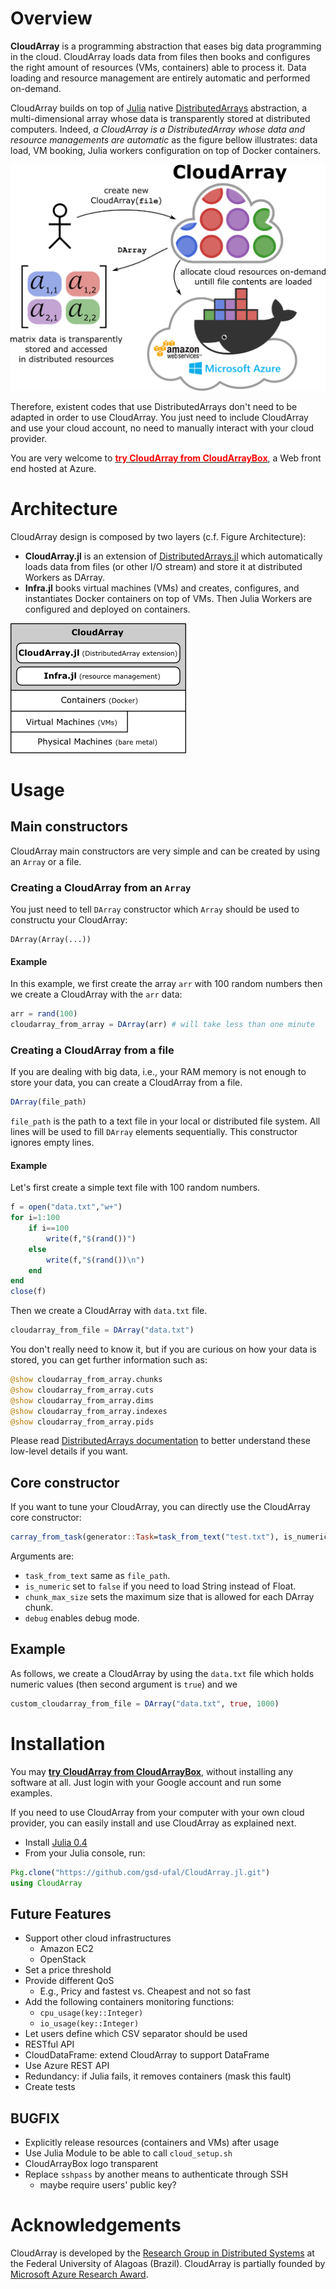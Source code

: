# Overview

**CloudArray** is a programming abstraction that eases big data programming in the cloud. CloudArray loads data from files then books and configures the right amount of resources (VMs, containers) able to process it. Data loading and resource management are entirely automatic and performed on-demand. 

CloudArray builds on top of [Julia](http://julialang.org) native [DistributedArrays](https://github.com/JuliaParallel/DistributedArrays.jl) abstraction, a multi-dimensional array whose data is transparently stored at distributed computers. Indeed, _a CloudArray is a DistributedArray whose data and resource managements are automatic_ as the figure bellow illustrates: data load, VM booking, Julia workers configuration on top of Docker containers. 

![CloudArray Architecture](docs/figures/cloudarray_overview.png "CloudArray Architecture")

Therefore, existent codes that use DistributedArrays don't need to be adapted in order to use CloudArray. You just need to include CloudArray and use your cloud account, no need to manually interact with your cloud provider.

You are very welcome to [**<span style="color:red">try CloudArray from CloudArrayBox</span>**](http:/cloudarraybox.cloudapp.net/), a Web front end hosted at Azure.


# Architecture

CloudArray design is composed by two layers (c.f. Figure Architecture):

* **CloudArray.jl** is an extension of [DistributedArrays.jl](https://github.com/JuliaParallel/DistributedArrays.jl) which automatically loads data from files (or other I/O stream) and store it at distributed Workers as DArray.
* **Infra.jl** books virtual machines (VMs) and creates, configures, and instantiates Docker containers on top of VMs. Then Julia Workers are configured and deployed on containers. 
	
![CloudArray Architecture](docs/figures/cloudarray_layers.png "CloudArray Architecture")


# Usage

## Main constructors

CloudArray main constructors are very simple and can be created by using an `Array` or a file.

### Creating a CloudArray from an `Array`

You just need to tell `DArray` constructor which `Array` should be used to constructu your CloudArray:

```
DArray(Array(...))
```

#### Example 

In this example, we first create the array `arr` with 100 random numbers then we create a CloudArray with the `arr` data:

```Julia
arr = rand(100)
cloudarray_from_array = DArray(arr) # will take less than one minute
```


### Creating a CloudArray from a file

If you are dealing with big data, i.e., your RAM memory is not enough to store your data, you can create a CloudArray from a file.

```Julia
DArray(file_path)
```

```file_path``` is the path to a text file in your local or distributed file system. All lines will be used to fill `DArray` elements sequentially. This constructor ignores empty lines.


#### Example 

Let's first create a simple text file with 100 random numbers. 

```Julia
f = open("data.txt","w+")
for i=1:100
    if i==100
        write(f,"$(rand())")
    else
        write(f,"$(rand())\n")
    end    
end
close(f)
```

Then we create a CloudArray with `data.txt` file.

```Julia
cloudarray_from_file = DArray("data.txt")
```

You don't really need to know it, but if you are curious on how your data is stored, you can get further information such as:

```Julia
@show cloudarray_from_array.chunks
@show cloudarray_from_array.cuts
@show cloudarray_from_array.dims
@show cloudarray_from_array.indexes
@show cloudarray_from_array.pids
```

Please read [DistributedArrays documentation](https://github.com/JuliaParallel/DistributedArrays.jl) to better understand these low-level details if you want.

## Core constructor

If you want to tune your CloudArray, you can directly use the CloudArray core constructor:

```julia
carray_from_task(generator::Task=task_from_text("test.txt"), is_numeric::Bool=true, chunk_max_size::Int=1024*1024,debug::Bool=false)
```
Arguments are:

* ```task_from_text``` same as ```file_path```.
* ```is_numeric``` set to ```false``` if you need to load String instead of Float.
* ```chunk_max_size``` sets the maximum size that is allowed for each DArray chunk.
* ```debug``` enables debug mode.

## Example

As follows, we create a CloudArray by using the `data.txt` file which holds numeric values (then second argument is `true`) and we 

```Julia
custom_cloudarray_from_file = DArray("data.txt", true, 1000)
```

# Installation

You may [**try CloudArray from CloudArrayBox**](http:/cloudarraybox.cloudapp.net/), without installing any software at all. Just login with your Google account and run some examples.

If you need to use CloudArray from your computer with your own cloud provider, you can easily install and use CloudArray as explained next.

* Install [Julia 0.4](http://julialang.org/downloads/)
* From your Julia console, run:

```Julia
Pkg.clone("https://github.com/gsd-ufal/CloudArray.jl.git")
using CloudArray
```

## Future Features

* Support other cloud infrastructures
	* Amazon EC2
	* OpenStack
* Set a price threshold
* Provide different QoS
	* E.g., Pricy and fastest vs. Cheapest and not so fast
* Add the following containers monitoring functions:
	* ```cpu_usage(key::Integer)```
	* ```io_usage(key::Integer)```
* Let users define which CSV separator should be used
* RESTful API
* CloudDataFrame: extend CloudArray to support DataFrame
* Use Azure REST API
* Redundancy: if Julia fails, it removes containers (mask this fault)
* Create tests

## BUGFIX

* Explicitly release resources (containers and VMs) after usage
* Use Julia Module to be able to call ```cloud_setup.sh```
* CloudArrayBox logo transparent
* Replace `sshpass` by another means to authenticate through SSH
	* maybe require users' public key?

# Acknowledgements

CloudArray is developed by the [Research Group in Distributed Systems](https://sites.google.com/a/ic.ufal.br/andrelage/home/research-overview/research-team-in-distributed-systems-gsd) at the Federal University of Alagoas (Brazil). CloudArray is partially founded by [Microsoft Azure Research Award](http://research.microsoft.com/en-us/projects/azure/).

